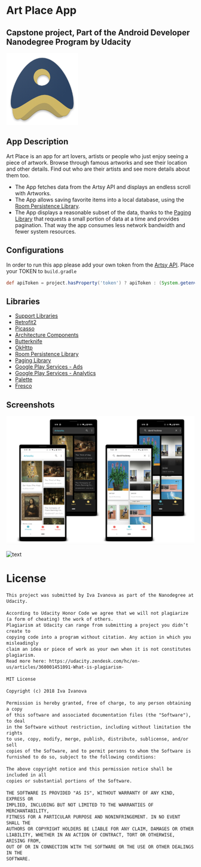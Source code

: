 # Art Place App
## Capstone project, Part of the Android Developer Nanodegree Program by Udacity

![text](https://github.com/fireflyfif/art-place-app/blob/master/app/src/main/res/mipmap-xxxhdpi/ic_launcher.png)

## App Description
Art Place is an app for art lovers, artists or people who just enjoy seeing a piece of artwork. Browse through famous artworks and see their location and other details. Find out who are their artists and see more details about them too.

- The App fetches data from the Artsy API and displays an endless scroll with Artworks. 
- The App allows saving favorite items into a local database, using the [Room Persistence Library](https://developer.android.com/topic/libraries/architecture/room). 
- The App displays a reasonable subset of the data, thanks to the [Paging Library](https://developer.android.com/topic/libraries/architecture/paging/) that requests a small portion of data at a time and provides pagination. That way the app consumes less network bandwidth and fewer system resources.

## Configurations
In order to run this app please add your own token from the [Artsy API](https://developers.artsy.net/). 
Place your TOKEN to `build.gradle` 
```gradle
def apiToken = project.hasProperty('token') ? apiToken : (System.getenv('TOKEN') ?: "\"YOUR_TOKEN\"")
```

## Libraries
- [Support Libraries](https://developer.android.com/topic/libraries/support-library/features#v7-palette)
- [Retrofit2](https://github.com/square/retrofit)
- [Picasso](https://github.com/square/picasso)
- [Architecture Components](https://developer.android.com/topic/libraries/architecture/)
- [Butterknife](https://github.com/JakeWharton/butterknife)
- [OkHttp](https://github.com/square/okhttp)
- [Room Persistence Library](https://developer.android.com/topic/libraries/architecture/room)
- [Paging Library](https://developer.android.com/topic/libraries/architecture/paging/)
- [Google Play Services - Ads](https://developers.google.com/android/reference/com/google/android/gms/ads/package-summary)
- [Google Play Services - Analytics](https://developers.google.com/android/reference/com/google/android/gms/analytics/package-summary)
- [Palette](https://developer.android.com/training/material/palette-colors)
- [Fresco](https://github.com/facebook/fresco)


## Screenshots

![text](https://github.com/fireflyfif/art-place-app/blob/master/art/design_new_01.png)


![text](https://github.com/fireflyfif/art-place-app/blob/master/art/design_new_02_.png)


# License
```
This project was submitted by Iva Ivanova as part of the Nanodegree at Udacity.

According to Udacity Honor Code we agree that we will not plagiarize 
(a form of cheating) the work of others.
Plagiarism at Udacity can range from submitting a project you didn’t create to 
copying code into a program without citation. Any action in which you misleadingly 
claim an idea or piece of work as your own when it is not constitutes plagiarism.
Read more here: https://udacity.zendesk.com/hc/en-us/articles/360001451091-What-is-plagiarism-

MIT License

Copyright (c) 2018 Iva Ivanova

Permission is hereby granted, free of charge, to any person obtaining a copy
of this software and associated documentation files (the "Software"), to deal
in the Software without restriction, including without limitation the rights
to use, copy, modify, merge, publish, distribute, sublicense, and/or sell
copies of the Software, and to permit persons to whom the Software is
furnished to do so, subject to the following conditions:

The above copyright notice and this permission notice shall be included in all
copies or substantial portions of the Software.

THE SOFTWARE IS PROVIDED "AS IS", WITHOUT WARRANTY OF ANY KIND, EXPRESS OR
IMPLIED, INCLUDING BUT NOT LIMITED TO THE WARRANTIES OF MERCHANTABILITY,
FITNESS FOR A PARTICULAR PURPOSE AND NONINFRINGEMENT. IN NO EVENT SHALL THE
AUTHORS OR COPYRIGHT HOLDERS BE LIABLE FOR ANY CLAIM, DAMAGES OR OTHER
LIABILITY, WHETHER IN AN ACTION OF CONTRACT, TORT OR OTHERWISE, ARISING FROM,
OUT OF OR IN CONNECTION WITH THE SOFTWARE OR THE USE OR OTHER DEALINGS IN THE
SOFTWARE.
```
